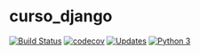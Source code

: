 # curso_django

[![Build Status](https://travis-ci.org/gvaresi/curso_django.svg?branch=main)](https://travis-ci.org/gvaresi/curso_django)
[![codecov](https://codecov.io/gh/gvaresi/curso_django/branch/main/graph/badge.svg)](https://codecov.io/gh/gvaresi/curso_django)
[![Updates](https://pyup.io/repos/github/gvaresi/curso_django/shield.svg)](https://pyup.io/repos/github/gvaresi/curso_django/)
[![Python 3](https://pyup.io/repos/github/gvaresi/curso_django/python-3-shield.svg)](https://pyup.io/repos/github/gvaresi/curso_django/)

